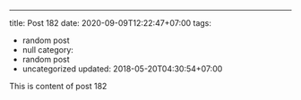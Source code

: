---
title: Post 182
date: 2020-09-09T12:22:47+07:00
tags:
  - random post
  - null
category:
  - random post
  - uncategorized
updated: 2018-05-20T04:30:54+07:00

This is content of post 182